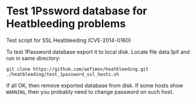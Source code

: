 Test 1Pssword database for Heatbleeding problems
============

Test script for SSL Heatbleeding (CVE-2014-0160)

To test 1Password database export it to local disk. Locate file data.1pif and run in same directory:
```
git clone https://github.com/aefimov/heatbleeding.git
./heatbleeding/test_1password_ssl_hosts.sh
```

If all OK, then remove exported database from disk. If some hosts show `WARNING`, then you probably need to change password on such host.
